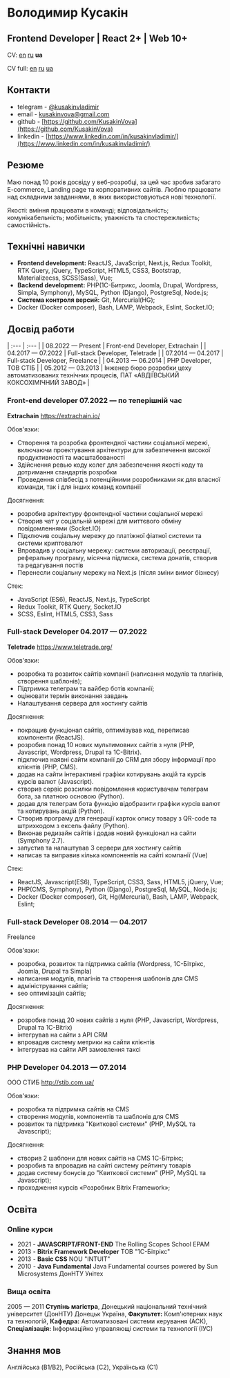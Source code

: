 # Володимир **Кусакін**

## Frontend Developer | React 2+ | Web 10+

CV: [<u>en</u>](https://kusakinvova.github.io/md/) [<u>ru</u>](https://kusakinvova.github.io/md/ru) **ua**

CV full: [<u>en</u>](https://kusakinvova.github.io/md/en-full) [<u>ru</u>](https://kusakinvova.github.io/md/ru-full) [<u>ua</u>](https://kusakinvova.github.io/md/ua-full)

## Контакти

- telegram - [@kusakinvladimir](https://t.me/kusakinvladimir)
- email - [kusakinvova@gmail.com](kusakinvova@gmail.com)
- github - [https://github.com/KusakinVova](https://github.com/KusakinVova)
- linkedin - [https://www.linkedin.com/in/kusakinvladimir/](https://www.linkedin.com/in/kusakinvladimir/)

## Резюме

Маю понад 10 років досвіду у веб-розробці, за цей час зробив забагато E-commerce, Landing page та корпоративних сайтів.
Люблю працювати над складними завданнями, в яких використовуються нові технології.

Якості: вміння працювати в команді; відповідальність; комунікабельність; мобільність; уважність та спостережливість; самостійність.

## Технічні навички

- **Frontend development:** ReactJS, JavaScript, Next.js, Redux Toolkit, RTK Query, jQuery, TypeScript, HTML5, CSS3, Bootstrap, Materializecss, SCSS(Sass), Vue;
- **Backend development:** PHP(1С-Битрикс, Joomla, Drupal, Wordpress, Simpla, Symphony), MySQL, Python (Django), PostgreSql, Node.js;
- **Система контроля версий:** Git, Mercurial(HG);
- Docker (Docker composer), Bash, LAMP, Webpack, Eslint, Socket.IO;

## Досвід работи

| :--- | :--- |
| 08.2022 — Present | Front-end Developer, Extrachain |
| 04.2017 — 07.2022 | Full-stack Developer, Teletrade |
| 07.2014 — 04.2017 | Full-stack Developer, Freelance |
| 04.2013 — 06.2014 | PHP Developer, ТОВ СТІБ |
| 05.2012 — 03.2013 | Інженер бюро розробки цеху автоматизованих технічних процесів, ПАТ «АВДІЇВСЬКИЙ КОКСОХІМІЧНИЙ ЗАВОД» |

### Front-end developer 07.2022 — по теперішній час

**Extrachain** <https://extrachain.io/>

Обов'язки:

- Створення та розробка фронтендної частини соціальної мережі, включаючи проектування архітектури для забезпечення високої продуктивності та масштабованості
- Здійснення ревью коду колег для забезпечення якості коду та дотримання стандартів розробки
- Проведення співбесід з потенційними розробниками як для власної команди, так і для інших команд компанії

Досягнення:

- розробив архітектуру фронтендної частини соціальної мережі
- Створив чат у соціальній мережі для миттєвого обміну повідомленнями (Socket.IO)
- Підключив соціальну мережу до платіжної фіатної системи та системи криптовалют
- Впровадив у соціальну мережу: системи авторизації, реєстрації, реферальну програму, місячна підписка, система донатів, створив та редагування постів
- Перенесли соціальну мережу на Next.js (після зміни вимог бізнесу)

Стек:

- JavaScript (ES6), ReactJS, Next.js, TypeScript
- Redux Toolkit, RTK Query, Socket.IO
- SCSS, Eslint, HTML5, CSS3, Sass

### Full-stack Developer 04.2017 — 07.2022

**Teletrade** <https://www.teletrade.org/>

Обов'язки:

- розробка та розвиток сайтів компанії (написання модулів та плагінів, створення шаблонів);
- Підтримка телеграм та вайбер ботів компанії;
- оцінювати термін виконання завдань
- Налаштування сервера для хостингу сайтів

Досягнення:

- покращив функціонал сайтів, оптимізував код, переписав компоненти (ReactJS).
- розробив понад 10 нових мультимовних сайтів з нуля (PHP, Javascript, Wordpress, Drupal та 1C-Bitrix).
- підключив наявні сайти компанії до CRM для збору інформації про клієнтів (PHP, CMS).
- додав на сайти інтерактивні графіки котирувань акцій та курсів курсів валют (Javascript).
- створив сервіс розсилки повідомлення користувачам телеграм бота, за платною основою (Python).
- додав для телеграм бота функцію відобразити графіки курсів валют та котирувань акцій (Python).
- Створив програму для генерації карток опису товару з QR-code та штрихкодом з ексель файлу (Python).
- Виконав редизайн сайтів і додав новий функціонал на сайти (Symphony 2.7).
- запустив та налаштував 3 сервери для хостингу сайтів
- написав та виправив кілька компонентів на сайті компанії (Vue)

Стек:

- ReactJS, Javascript(ES6), TypeScript, CSS3, Sass, HTML5, jQuery, Vue;
- PHP(CMS, Symphony), Python (Django), PostgreSql, MySQL, Node.js;
- Docker (Docker composer), Git, Hg(Mercurial), Bash, LAMP, Webpack, Eslint;

### Full-stack Developer 08.2014 — 04.2017

Freelance

Обов'язки:

- розробка, розвиток та підтримка сайтів (Wordpress, 1С-Бітрікс, Joomla, Drupal та Simpla)
- написання модулів, плагінів та створення шаблонів для CMS
- адміністрування сайтів;
- seo оптимізація сайтів;

Досягнення:

- розробив понад 20 нових сайтів з нуля (PHP, Javascript, Wordpress, Drupal та 1C-Bitrix)
- інтегрував на сайти з API CRM
- впровадив систему метрики на сайти клієнтів
- інтегрував на сайти API замовлення таксі

### PHP Developer 04.2013 — 07.2014

ООО СТИБ <http://stib.com.ua/>

Обов'язки:

- розробка та підтримка сайтів на CMS
- створення модулів, компонентів та шаблонів для CMS
- розвиток та підтримка "Квиткової системи" (PHP, MySQL та Javascript);

Досягнення:

- створив 2 шаблони для нових сайтів на CMS 1С-Бітрікс;
- розробив та впровадив на сайті систему рейтингу товарів
- додав систему бонусів до "Квиткової системи" (PHP, MySQL та Javascript);
- проходження курсів «Розробник Bitrix Framework»;

## Освіта

### Online курси

- 2021 - **JAVASCRIPT/FRONT-END** The Rolling Scopes School EPAM
- 2013 - **Bitrix Framework Developer** ТОВ "1C-Бітрікс"
- 2013 - **Basic CSS** NOU "INTUIT"
- 2010 - **Java Fundamental** Java Fundamental сourses powered by Sun Microsystems ДонНТУ Унітех

### Вища освіта

2005 — 2011 **Ступінь магістра**, Донецький національний технічний університет (ДонНТУ) Донецьк Україна, **Факультет:** Комп'ютерних наук та технологій, **Кафедра:** Автоматизовані системи керування (АСК), **Спеціалізація:** Інформаційно управляющі системи та технології (ІУС)

## Знання мов

Англійська (B1/B2), Російська (C2), Українська (С1)
